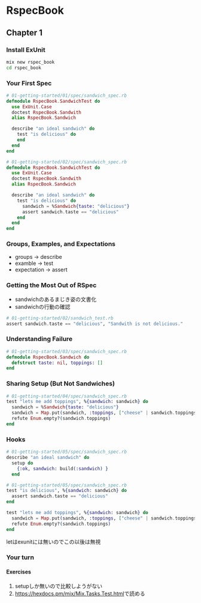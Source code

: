 # RspecBook

## Chapter 1

### Install ExUnit

```sh
mix new rspec_book
cd rspec_book
```

### Your First Spec


```elixir
# 01-getting-started/01/spec/sandwich_spec.rb
defmodule RspecBook.SandwichTest do
  use ExUnit.Case
  doctest RspecBook.Sandwith
  alias RspecBook.Sandwich

  describe "an ideal sandwich" do
    test "is delicious" do
    end
  end
end

# 01-getting-started/02/spec/sandwich_spec.rb
defmodule RspecBook.SandwichTest do
  use ExUnit.Case
  doctest RspecBook.Sandwith
  alias RspecBook.Sandwich

  describe "an ideal sandwich" do
    test "is delicious" do
      sandwich = %Sandwich{taste: "delicious"}
      assert sandwich.taste == "delicious"
    end
  end
end
```

### Groups, Examples, and Expectations

- groups -> describe
- examble -> test
- expectation -> assert

### Getting the Most Out of RSpec

- sandwichのあるまじき姿の文書化
- sandwichの行動の確認

```elixir
# 01-getting-started/02/sandwich_test.rb
assert sandwich.taste == "delicious", "Sandwith is not delicious."
```

### Understanding Failure

```elixir
# 01-getting-started/03/spec/sandwich_spec.rb
defmodule RspecBook.Sandwich do
  defstruct taste: nil, toppings: []
end
```

### Sharing Setup (But Not Sandwiches)

```elixir
# 01-getting-started/04/spec/sandwich_spec.rb
test "lets me add toppings", %{sandwich: sandwich} do
  sandwich = %Sandwich{taste: "delicious"}
  sandwich = Map.put(sandwich, :toppings, ["cheese" | sandwich.toppings])
  refute Enum.empty?(sandwich.toppings)
end
```

### Hooks
```elixir
# 01-getting-started/05/spec/sandwich_spec.rb
describe "an ideal sandwich" do
  setup do
    {:ok, sandwich: build(:sandwich) }
  end

# 01-getting-started/05/spec/sandwich_spec.rb
test "is delicious", %{sandwich: sandwich} do
  assert sandwich.taste == "delicious"
end

test "lets me add toppings", %{sandwich: sandwich} do
  sandwich = Map.put(sandwich, :toppings, ["cheese" | sandwich.toppings])
  refute Enum.empty?(sandwich.toppings)
end
```

letはexunitには無いのでこの以後は無視

### Your turn

#### Exercises

1. setupしか無いので比較しようがない
1. <https://hexdocs.pm/mix/Mix.Tasks.Test.html>で読める


